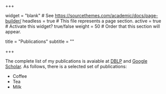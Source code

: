 +++

widget = "blank" # See https://sourcethemes.com/academic/docs/page-builder/ 
headless = true # This file represents a page section. 
active = true # Activate this widget? true/false 
weight = 50 # Order that this section will appear.

title = "Publications" 
subtitle = ""

+++

The complete list of my publications is avaiable at <a href="https://dblp.org/pers/t/Torre:Damiano.html" target="_blank">DBLP</a> and <a href="https://scholar.google.es/citations?user=xWAuLT0AAAAJ&hl" target="_blank">Google Scholar</a>. As follows, there is a selected set of publications:

<ul>
  <li>Coffee</li>
  <li>Tea</li>
  <li>Milk</li>
</ul>

